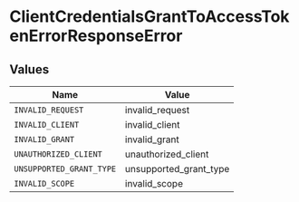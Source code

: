 # ClientCredentialsGrantToAccessTokenErrorResponseError


## Values

| Name                     | Value                    |
| ------------------------ | ------------------------ |
| `INVALID_REQUEST`        | invalid_request          |
| `INVALID_CLIENT`         | invalid_client           |
| `INVALID_GRANT`          | invalid_grant            |
| `UNAUTHORIZED_CLIENT`    | unauthorized_client      |
| `UNSUPPORTED_GRANT_TYPE` | unsupported_grant_type   |
| `INVALID_SCOPE`          | invalid_scope            |